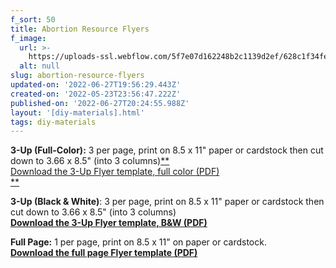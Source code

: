 ```yaml
---
f_sort: 50
title: Abortion Resource Flyers
f_image:
  url: >-
    https://uploads-ssl.webflow.com/5f7e07d162248b2c1139d2ef/628c1f34fef683c7c64fabc5_resource-flyer.png
  alt: null
slug: abortion-resource-flyers
updated-on: '2022-06-27T19:56:29.443Z'
created-on: '2022-05-23T23:56:47.222Z'
published-on: '2022-06-27T20:24:55.988Z'
layout: '[diy-materials].html'
tags: diy-materials
---
```


**3-Up (Full-Color):** 3 per page, print on 8.5 x 11" paper or cardstock then cut down to 3.66 x 8.5" (into 3 columns)[**  
Download the 3-Up Flyer template, full color (PDF)  
**](https://drive.google.com/file/d/1qi_cq8TxvgsgUmfpCpE5wi1RZll57Auj/view?usp=sharing)

**3-Up (Black & White)**: 3 per page, print on 8.5 x 11" paper or cardstock then cut down to 3.66 x 8.5" (into 3 columns)  
[**Download the 3-Up Flyer template, B&W (PDF)**](https://drive.google.com/file/d/1H0EhsHN0CtUgR4jx79sioQDG8c3DCKma/view?usp=sharing)

**Full Page:** 1 per page, print on 8.5 x 11" on paper or cardstock.  
‍[**Download the full page Flyer template (PDF)**](https://drive.google.com/file/d/1dHHUkKmV4GrbGLJHuWZiG3jdExnji0CH/view?usp=sharing)
